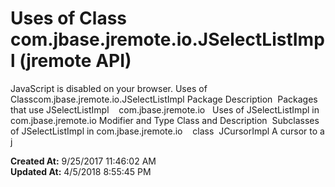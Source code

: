 # Uses of Class com.jbase.jremote.io.JSelectListImpl (jremote API)

JavaScript is disabled on your browser. Uses of Classcom.jbase.jremote.io.JSelectListImpl Package Description  Packages that use JSelectListImpl    com.jbase.jremote.io   Uses of JSelectListImpl in com.jbase.jremote.io Modifier and Type Class and Description  Subclasses of JSelectListImpl in com.jbase.jremote.io    class  JCursorImpl A cursor to a j  

**Created At:** 9/25/2017 11:46:02 AM  
**Updated At:** 4/5/2018 8:55:45 PM  

